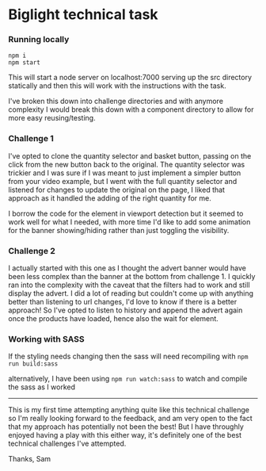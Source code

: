 # Biglight technical task

### Running locally
`npm i`  
`npm start`

This will start a node server on localhost:7000 serving up the src directory statically and then this will work with the instructions with the task.

I've broken this down into challenge directories and with anymore complexity I would break this down with a component directory to allow for more easy reusing/testing.

### Challenge 1
I've opted to clone the quantity selector and basket button, passing on the click from the new button back to the original. The quantity selector was trickier and I was sure if I was meant to just implement a simpler button from your video example, but I went with the full quantity selector and listened for changes to update the original on the page, I liked that approach as it handled the adding of the right quantity for me.

I borrow the code for the element in viewport detection but it seemed to work well for what I needed, with more time I'd like to add some animation for the banner showing/hiding rather than just toggling the visibility.

### Challenge 2
I actually started with this one as I thought the advert banner would have been less complex than the banner at the bottom from challenge 1. I quickly ran into the complexity with the caveat that the filters had to work and still display the advert. I did a lot of reading but couldn't come up with anything better than listening to url changes, I'd love to know if there is a better approach! So I've opted to listen to history and append  the advert again once the products have loaded, hence also the wait for element.


### Working with SASS
If the styling needs changing then the sass will need recompiling with 
`npm run build:sass`  

alternatively, I have been using 
`npm run watch:sass`
to watch and compile the sass as I worked

---
This is my first time attempting anything quite like this technical challenge so I'm really looking forward to the feedback, and am very open to the fact that my approach has potentially not been the best! But I have throughly enjoyed having a play with this either way, it's definitely one of the best technical challenges I've attempted.

Thanks,
Sam